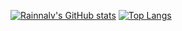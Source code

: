 [![Rainnalv's GitHub stats](https://github-readme-stats.vercel.app/api?username=Rainlv&show_icons=true&theme=dracula&hide=stars)](https://github.com/Rainlv)
[![Top Langs](https://github-readme-stats.vercel.app/api/top-langs/?username=Rainlv&layout=compact&theme=dracula)](https://github.com/Rainlv)
